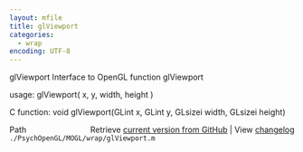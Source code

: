 ```yaml
---
layout: mfile
title: glViewport
categories:
  - wrap
encoding: UTF-8
---
```


glViewport  Interface to OpenGL function glViewport

usage:  glViewport\( x, y, width, height \)

C function:  void glViewport\(GLint x, GLint y, GLsizei width, GLsizei height\)


<div class="code_header" style="text-align:right;">
  <span style="float:left;">Path&nbsp;&nbsp;</span> <span class="counter">Retrieve <a href=
  "https://raw.github.com/Psychtoolbox-3/Psychtoolbox-3/beta/./PsychOpenGL/MOGL/wrap/glViewport.m">current version from GitHub</a> | View <a href=
  "https://github.com/Psychtoolbox-3/Psychtoolbox-3/commits/beta/./PsychOpenGL/MOGL/wrap/glViewport.m">changelog</a></span>
</div>
<div class="code">
  <code>./PsychOpenGL/MOGL/wrap/glViewport.m</code>
</div>
